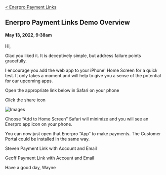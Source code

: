 [< Enerpro Payment Links](/docs/payment-links)

## Enerpro Payment Links Demo Overview
#### May 13, 2022, 9:38am

Hi,


Glad you liked it.  It is deceptively simple, but address failure points gracefully.

I encourage you add the web app to your iPhone' Home Screen for a quick test.  It only takes a moment and will help to give you a sense of the potential for our upcoming apps.

Open the appropriate link below in Safari on your phone

Click the share icon

![Images](/assets/images/add-to-home-screen.jpg)

Choose “Add to Home Screen”
Safari will minimize and you will see an Enerpro app icon on your phone.

You can now just open that Enerpro “App” to make payments.  The Customer Portal could be installed in the same way.



Steven
Payment Link with Account and Email

Geoff
Payment Link with Account and Email



Have a good day,
Wayne

